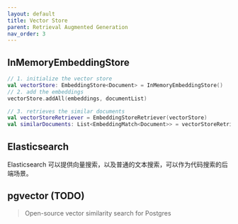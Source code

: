 ```yaml
---
layout: default
title: Vector Store
parent: Retrieval Augmented Generation
nav_order: 3
---
```


## InMemoryEmbeddingStore

```kotlin
// 1. initialize the vector store
val vectorStore: EmbeddingStore<Document> = InMemoryEmbeddingStore()
// 2. add the embeddings
vectorStore.addAll(embeddings, documentList)

// 3. retrieves the similar documents
val vectorStoreRetriever = EmbeddingStoreRetriever(vectorStore)
val similarDocuments: List<EmbeddingMatch<Document>> = vectorStoreRetriever.retrieve(userQuery)
```

## Elasticsearch

Elasticsearch 可以提供向量搜索，以及普通的文本搜索，可以作为代码搜索的后端场景。

## pgvector (TODO)

> Open-source vector similarity search for Postgres

